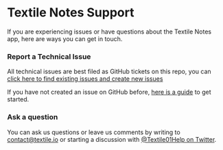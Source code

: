 # Textile Notes Support

If you are experiencing issues or have questions about the Textile Notes app, here are ways you can get in touch.

### Report a Technical Issue

All technical issues are best filed as GitHub tickets on this repo, you can [click here to find existing issues and create new issues](https://github.com/textileio/notes/issues)

If you have not created an issue on GitHub before, [here is a guide](https://help.github.com/en/articles/creating-an-issue) to get started.

### Ask a question

You can ask us questions or leave us comments by writing to [contact@textile.io](mailto:contact@textile.io) or starting a discussion with [@Textile01Help on Twitter](https://twitter.com/textile01help).

